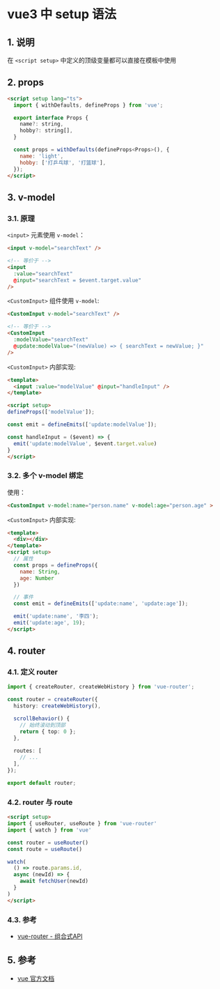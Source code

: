 # vue3 中 setup 语法

## 1. 说明

在 `<script setup>` 中定义的顶级变量都可以直接在模板中使用

## 2. props

```html
<script setup lang="ts">
  import { withDefaults, defineProps } from 'vue';

  export interface Props {
    name?: string,
    hobby?: string[],
  }

  const props = withDefaults(defineProps<Props>(), {
    name: 'light',
    hobby: ['打乒乓球', '打篮球'],
  });
</script>
```

## 3. v-model

### 3.1. 原理

`<input>` 元素使用 `v-model`：

```html
<input v-model="searchText" />

<!-- 等价于 -->
<input
  :value="searchText"
  @input="searchText = $event.target.value"
/>
```

`<CustomInput>` 组件使用 `v-model`:

```html
<CustomInput v-model="searchText" />

<!-- 等价于 -->
<CustomInput
  :modelValue="searchText"
  @update:modelValue="(newValue) => { searchText = newValue; }"
/>
```

`<CustomInput>` 内部实现:

```html
<template>
  <input :value="modelValue" @input="handleInput" />
</template>

<script setup>
defineProps(['modelValue']);

const emit = defineEmits(['update:modelValue']);

const handleInput = ($event) => {
  emit('update:modelValue', $event.target.value)
}
</script>
```

### 3.2. 多个 v-model 绑定

使用：

```html
<CustomInput v-model:name="person.name" v-model:age="person.age" >
```

`<CustomInput>` 内部实现:

```html
<template>
  <div></div>
</template>
<script setup>
  // 属性
  const props = defineProps({
    name: String,
    age: Number
  })

  // 事件
  const emit = defineEmits(['update:name', 'update:age']);

  emit('update:name', '李四');
  emit('update:age', 19);
</script>
```


## 4. router

### 4.1. 定义 router

```ts
import { createRouter, createWebHistory } from 'vue-router';

const router = createRouter({
  history: createWebHistory(),

  scrollBehavior() {
    // 始终滚动到顶部
    return { top: 0 };
  },
  
  routes: [
    // ...
  ],
});

export default router;
```

### 4.2. router 与 route

```html
<script setup>
import { useRouter, useRoute } from 'vue-router'
import { watch } from 'vue'

const router = useRouter()
const route = useRoute()

watch(
  () => route.params.id,
  async (newId) => {
    await fetchUser(newId)
  }
)
</script>
```


### 4.3. 参考

* [vue-router - 组合式API](https://router.vuejs.org/guide/advanced/composition-api.html)

## 5. 参考

* [vue 官方文档](https://cn.vuejs.org/guide/quick-start.html)